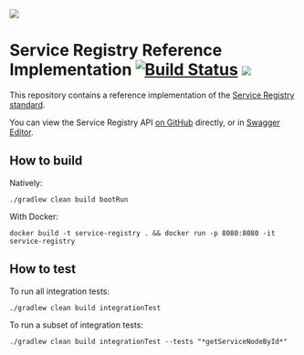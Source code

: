 ![](https://www.ga4gh.org/wp-content/themes/ga4gh-theme/gfx/GA-logo-horizontal-tag-RGB.svg)

# Service Registry Reference Implementation [![Build Status](https://travis-ci.org/ga4gh-discovery/ga4gh-service-registry-impl.svg?branch=develop)](https://travis-ci.org/ga4gh-discovery/ga4gh-service-registry-impl) [![](https://img.shields.io/badge/license-Apache%202-blue.svg)](https://raw.githubusercontent.com/ga4gh-discovery/ga4gh-service-registry-impl/develop/LICENSE)

This repository contains a reference implementation of the [Service Registry standard](https://github.com/ga4gh-discovery/ga4gh-service-registry/).

You can view the Service Registry API [on GitHub](https://github.com/ga4gh-discovery/ga4gh-service-registry/blob/develop/service-registry.yaml) directly, or in [Swagger Editor](https://editor.swagger.io/?url=https://raw.githubusercontent.com/ga4gh-discovery/ga4gh-service-registry/develop/service-registry.yaml).

## How to build

Natively:

```
./gradlew clean build bootRun
```

With Docker:

```
docker build -t service-registry . && docker run -p 8080:8080 -it service-registry
```

## How to test

To run all integration tests:

```
./gradlew clean build integrationTest
```

To run a subset of integration tests:

```
./gradlew clean build integrationTest --tests "*getServiceNodeById*"
```
